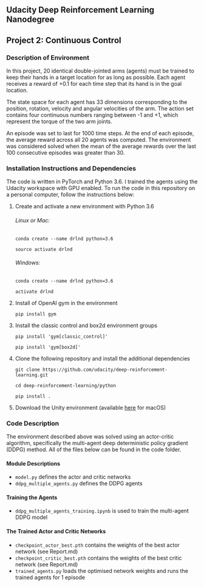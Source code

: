 ## Udacity Deep Reinforcement Learning Nanodegree 
## Project 2: Continuous Control

### Description of Environment

In this project, 20 identical double-jointed arms (agents) must be trained to keep their hands in a target location for as long as possible. Each agent receives a reward of +0.1 for each time step that its hand is in the goal location. 

The state space for each agent has 33 dimensions corresponding to the position, rotation, velocity and angular velocities of the arm. The action set contains four continuous numbers ranging between -1 and +1, which represent the torque of the two arm joints. 

An episode was set to last for 1000 time steps. At the end of each episode, the average reward across all 20 agents was computed. The environment was considered solved when the mean of the average rewards over the last 100 consecutive episodes was greater than 30.


### Installation Instructions and Dependencies

The code is written in PyTorch and Python 3.6. I trained the agents using the Udacity workspace with GPU enabled. To run the code in this repository on a personal computer, follow the instructions below:

1. Create and activate a new environment with Python 3.6
    
   ###### Linux or Mac:
   
    `conda create --name drlnd python=3.6`
    
    `source activate drlnd`

   ###### Windows:

    `conda create --name drlnd python=3.6`
    
    `activate drlnd`

1. Install of OpenAI gym in the environment

   `pip install gym`
 
1. Install the classic control and box2d environment groups

   `pip install 'gym[classic_control]'`
   
   `pip install 'gym[box2d]'`

1. Clone the following repository and install the additional dependencies

   `git clone https://github.com/udacity/deep-reinforcement-learning.git`
   
   `cd deep-reinforcement-learning/python`
   
   `pip install .`

1. Download the Unity environment (available [here](https://s3-us-west-1.amazonaws.com/udacity-drlnd/P2/Reacher/Reacher.app.zip) for macOS)


### Code Description

The environment described above was solved using an actor-critic algorithm, specifically the multi-agent deep deterministic policy gradient (DDPG) method. All of the files below can be found in the code folder.

#### Module Descriptions

- `model.py` defines the actor and critic networks
- `ddpg_multiple_agents.py` defines the DDPG agents

#### Training the Agents

- `ddpg_multiple_agents_training.ipynb` is used to train the multi-agent DDPG model

#### The Trained Actor and Critic Networks

- `checkpoint_actor_best.pth` contains the weights of the best actor network (see Report.md)
- `checkpoint_critic_best.pth` contains the weights of the best critic network (see Report.md)
- `trained_agents.py` loads the optimised network weights and runs the trained agents for 1 episode

   

